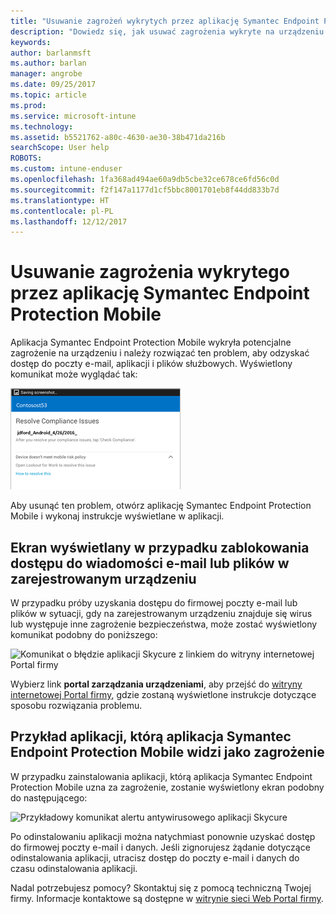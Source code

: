 ```yaml
---
title: "Usuwanie zagrożeń wykrytych przez aplikację Symantec Endpoint Protection Mobile dla systemu Android | Microsoft Docs"
description: "Dowiedz się, jak usuwać zagrożenia wykryte na urządzeniu z systemem Android."
keywords: 
author: barlanmsft
ms.author: barlan
manager: angrobe
ms.date: 09/25/2017
ms.topic: article
ms.prod: 
ms.service: microsoft-intune
ms.technology: 
ms.assetid: b5521762-a80c-4630-ae30-38b471da216b
searchScope: User help
ROBOTS: 
ms.custom: intune-enduser
ms.openlocfilehash: 1fa368ad494ae60a9db5cbe32ce678ce6fd56c0d
ms.sourcegitcommit: f2f147a1177d1cf5bbc8001701eb8f44dd833b7d
ms.translationtype: HT
ms.contentlocale: pl-PL
ms.lasthandoff: 12/12/2017
---
```

# <a name="resolve-a-threat-found-by-symantec-endpoint-protection-mobile"></a>Usuwanie zagrożenia wykrytego przez aplikację Symantec Endpoint Protection Mobile

Aplikacja Symantec Endpoint Protection Mobile wykryła potencjalne zagrożenie na urządzeniu i należy rozwiązać ten problem, aby odzyskać dostęp do poczty e-mail, aplikacji i plików służbowych. Wyświetlony komunikat może wyglądać tak:

![Aplikacja Skycure wykryła zagrożenie na urządzeniu](./media/lookout-threat-found-android.png)

Aby usunąć ten problem, otwórz aplikację Symantec Endpoint Protection Mobile i wykonaj instrukcje wyświetlane w aplikacji.

## <a name="what-you-might-see-if-your-enrolled-device-is-blocked-from-accessing-email-or-files"></a>Ekran wyświetlany w przypadku zablokowania dostępu do wiadomości e-mail lub plików w zarejestrowanym urządzeniu

W przypadku próby uzyskania dostępu do firmowej poczty e-mail lub plików w sytuacji, gdy na zarejestrowanym urządzeniu znajduje się wirus lub występuje inne zagrożenie bezpieczeństwa, może zostać wyświetlony komunikat podobny do poniższego:

![Komunikat o błędzie aplikacji Skycure z linkiem do witryny internetowej Portal firmy](./media/skycure-list-of-potential-issues-android.png)

Wybierz link **portal zarządzania urządzeniami**, aby przejść do [witryny internetowej Portal firmy](https://portal.manage.microsoft.com#HelpDeskDialog), gdzie zostaną wyświetlone instrukcje dotyczące sposobu rozwiązania problemu.

## <a name="example-of-an-app-that-symantec-endpoint-protection-mobile-sees-as-a-threat"></a>Przykład aplikacji, którą aplikacja Symantec Endpoint Protection Mobile widzi jako zagrożenie

W przypadku zainstalowania aplikacji, którą aplikacja Symantec Endpoint Protection Mobile uzna za zagrożenie, zostanie wyświetlony ekran podobny do następującego:

![Przykładowy komunikat alertu antywirusowego aplikacji Skycure](./media/skycure-virus-alert-android.png)

Po odinstalowaniu aplikacji można natychmiast ponownie uzyskać dostęp do firmowej poczty e-mail i danych. Jeśli zignorujesz żądanie dotyczące odinstalowania aplikacji, utracisz dostęp do poczty e-mail i danych do czasu odinstalowania aplikacji.

Nadal potrzebujesz pomocy? Skontaktuj się z pomocą techniczną Twojej firmy. Informacje kontaktowe są dostępne w [witrynie sieci Web Portal firmy](https://portal.manage.microsoft.com#HelpDeskDialog).

